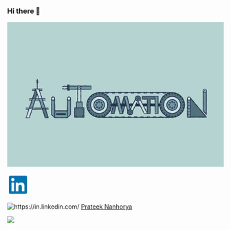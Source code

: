 ### Hi there 👋

![automation](automation.gif)

<img src="linkedin.png" alt="linkedin" width="50"/>

![](https://img.shields.io/badge/LinkedIn-0077B5?style=for-the-badge&logo=linkedin&logoColor=white "https://in.linkedin.com/")    [Prateek Nanhorya](https://www.linkedin.com/in/prateek-nanhorya-a14919216/)



![](https://img.shields.io/badge/GitHub-100000?style=for-the-badge&logo=github&logoColor=white)



<!--
**xD-prateek/xD-prateek** is a ✨ _special_ ✨ repository because its `README.md` (this file) appears on your GitHub profile.

Here are some ideas to get you started:

- 🔭 I’m currently working on ...
- 🌱 I’m currently learning ...
- 👯 I’m looking to collaborate on ...
- 🤔 I’m looking for help with ...
- 💬 Ask me about ...
- 📫 How to reach me: ...
- 😄 Pronouns: ...
- ⚡ Fun fact: ...
-->
